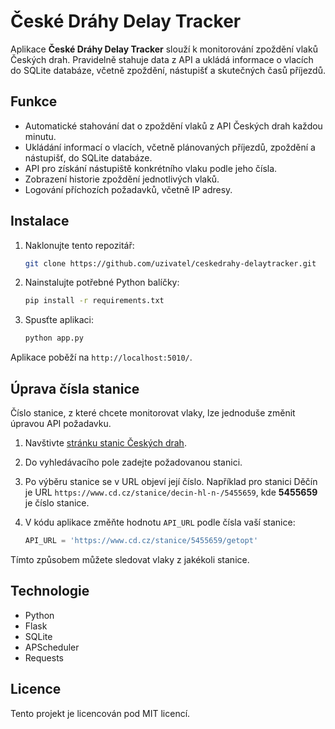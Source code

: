 
# České Dráhy Delay Tracker

Aplikace **České Dráhy Delay Tracker** slouží k monitorování zpoždění vlaků Českých drah. Pravidelně stahuje data z API a ukládá informace o vlacích do SQLite databáze, včetně zpoždění, nástupišť a skutečných časů příjezdů.

## Funkce

- Automatické stahování dat o zpoždění vlaků z API Českých drah každou minutu.
- Ukládání informací o vlacích, včetně plánovaných příjezdů, zpoždění a nástupišť, do SQLite databáze.
- API pro získání nástupiště konkrétního vlaku podle jeho čísla.
- Zobrazení historie zpoždění jednotlivých vlaků.
- Logování příchozích požadavků, včetně IP adresy.

## Instalace

1. Naklonujte tento repozitář:

   ```bash
   git clone https://github.com/uzivatel/ceskedrahy-delaytracker.git
   ```

2. Nainstalujte potřebné Python balíčky:

   ```bash
   pip install -r requirements.txt
   ```

3. Spusťte aplikaci:

   ```bash
   python app.py
   ```

Aplikace poběží na `http://localhost:5010/`.

## Úprava čísla stanice

Číslo stanice, z které chcete monitorovat vlaky, lze jednoduše změnit úpravou API požadavku.

1. Navštivte [stránku stanic Českých drah](https://www.cd.cz/stanice/).
2. Do vyhledávacího pole zadejte požadovanou stanici.
3. Po výběru stanice se v URL objeví její číslo. Například pro stanici Děčín je URL `https://www.cd.cz/stanice/decin-hl-n-/5455659`, kde **5455659** je číslo stanice.
4. V kódu aplikace změňte hodnotu `API_URL` podle čísla vaší stanice:

   ```python
   API_URL = 'https://www.cd.cz/stanice/5455659/getopt'
   ```

Tímto způsobem můžete sledovat vlaky z jakékoli stanice.

## Technologie

- Python
- Flask
- SQLite
- APScheduler
- Requests

## Licence

Tento projekt je licencován pod MIT licencí.

